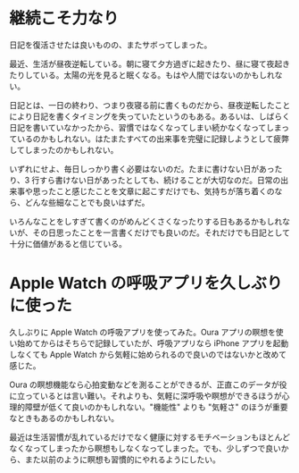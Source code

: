 # 継続こそ力なり
日記を復活させたは良いものの、またサボってしまった。

最近、生活が昼夜逆転している。朝に寝て夕方過ぎに起きたり、昼に寝て夜起きたりしている。太陽の光を見ると眠くなる。もはや人間ではないのかもしれない。

日記とは、一日の終わり、つまり夜寝る前に書くものだから、昼夜逆転したことにより日記を書くタイミングを失っていたというのもある。あるいは、しばらく日記を書いていなかったから、習慣ではなくなってしまい続かなくなってしまっているのかもしれない。はたまたすべての出来事を完璧に記録しようとして疲弊してしまったのかもしれない。

いずれにせよ、毎日しっかり書く必要はないのだ。たまに書けない日があったり、3 行すら書けない日があったとしても、続けることが大切なのだ。日常の出来事や思ったこと感じたことを文章に起こすだけでも、気持ちが落ち着くのなら、どんな些細なことでも良いはずだ。

いろんなことをしすぎて書くのがめんどくさくなったりする日もあるかもしれないが、その日思ったことを一言書くだけでも良いのだ。それだけでも日記として十分に価値があると信じている。

# Apple Watch の呼吸アプリを久しぶりに使った
久しぶりに Apple Watch の呼吸アプリを使ってみた。Oura アプリの瞑想を使い始めてからはそちらで記録していたが、呼吸アプリなら iPhone アプリを起動しなくても Apple Watch から気軽に始められるので良いのではないかと改めて感じた。

Oura の瞑想機能なら心拍変動などを測ることができるが、正直このデータが役に立っているとは言い難い。それよりも、気軽に深呼吸や瞑想ができるほうが心理的障壁が低くて良いのかもしれない。"機能性" よりも "気軽さ" のほうが重要なときもあるのかもしれない。

最近は生活習慣が乱れているだけでなく健康に対するモチベーションもほとんどなくなってしまったから瞑想もしなくなってしまった。でも、少しずつで良いから、また以前のように瞑想も習慣的にやれるようにしたい。

